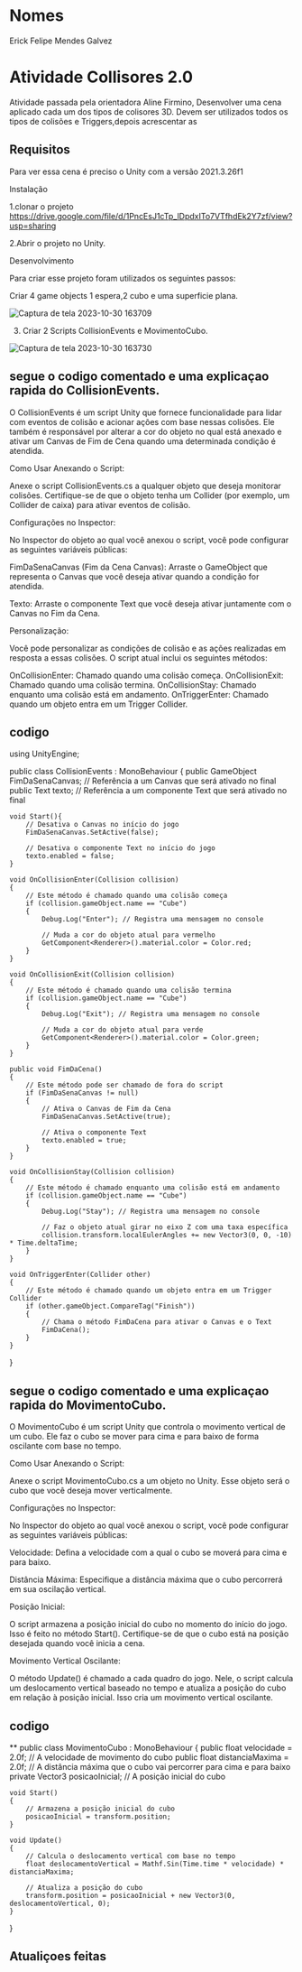 # Nomes
Erick Felipe Mendes Galvez

# Atividade Collisores 2.0
Atividade passada pela orientadora Aline Firmino, Desenvolver uma cena aplicado cada um dos tipos de colisores 3D.
Devem ser utilizados todos os tipos de colisões e Triggers,depois acrescentar as

## Requisitos
Para ver essa cena é preciso o Unity com a versão 2021.3.26f1

Instalação

1.clonar o projeto https://drive.google.com/file/d/1PncEsJ1cTp_lDpdxITo7VTfhdEk2Y7zf/view?usp=sharing

2.Abrir o projeto no Unity.

Desenvolvimento

Para criar esse projeto foram utilizados os seguintes passos:

Criar 4 game objects 1 espera,2 cubo e uma superficie plana.

![Captura de tela 2023-10-30 163709](https://github.com/ErickFGalvez/CollisoresUnity/assets/128325280/1eb241e7-58b7-4394-bd0c-e97702eb2374)

3. Criar 2 Scripts CollisionEvents e MovimentoCubo.

![Captura de tela 2023-10-30 163730](https://github.com/ErickFGalvez/CollisoresUnity/assets/128325280/6f20457a-f9da-4b8d-b003-7e02b271758d)

## segue o codigo comentado e uma explicaçao rapida do CollisionEvents.

O CollisionEvents é um script Unity que fornece funcionalidade para lidar com eventos de colisão e acionar ações com base nessas colisões. Ele também é responsável por alterar a cor do objeto no qual está anexado e ativar um Canvas de Fim de Cena quando uma determinada condição é atendida.

Como Usar
Anexando o Script:

Anexe o script CollisionEvents.cs a qualquer objeto que deseja monitorar colisões. Certifique-se de que o objeto tenha um Collider (por exemplo, um Collider de caixa) para ativar eventos de colisão.

Configurações no Inspector:

No Inspector do objeto ao qual você anexou o script, você pode configurar as seguintes variáveis públicas:

FimDaSenaCanvas (Fim da Cena Canvas): Arraste o GameObject que representa o Canvas que você deseja ativar quando a condição for atendida.

Texto: Arraste o componente Text que você deseja ativar juntamente com o Canvas no Fim da Cena.

Personalização:

Você pode personalizar as condições de colisão e as ações realizadas em resposta a essas colisões. O script atual inclui os seguintes métodos:

OnCollisionEnter: Chamado quando uma colisão começa.
OnCollisionExit: Chamado quando uma colisão termina.
OnCollisionStay: Chamado enquanto uma colisão está em andamento.
OnTriggerEnter: Chamado quando um objeto entra em um Trigger Collider.

## codigo

using UnityEngine;

public class CollisionEvents : MonoBehaviour
{
    public GameObject FimDaSenaCanvas; // Referência a um Canvas que será ativado no final
    public Text texto; // Referência a um componente Text que será ativado no final

    void Start(){
        // Desativa o Canvas no início do jogo
        FimDaSenaCanvas.SetActive(false);
        
        // Desativa o componente Text no início do jogo
        texto.enabled = false;
    }

    void OnCollisionEnter(Collision collision)
    {
        // Este método é chamado quando uma colisão começa
        if (collision.gameObject.name == "Cube")
        {
            Debug.Log("Enter"); // Registra uma mensagem no console

            // Muda a cor do objeto atual para vermelho
            GetComponent<Renderer>().material.color = Color.red;
        }
    }

    void OnCollisionExit(Collision collision)
    {
        // Este método é chamado quando uma colisão termina
        if (collision.gameObject.name == "Cube")
        {
            Debug.Log("Exit"); // Registra uma mensagem no console

            // Muda a cor do objeto atual para verde
            GetComponent<Renderer>().material.color = Color.green;
        }
    }

    public void FimDaCena()
    {
        // Este método pode ser chamado de fora do script
        if (FimDaSenaCanvas != null)
        {
            // Ativa o Canvas de Fim da Cena
            FimDaSenaCanvas.SetActive(true);
            
            // Ativa o componente Text
            texto.enabled = true; 
        }
    }

    void OnCollisionStay(Collision collision)
    {
        // Este método é chamado enquanto uma colisão está em andamento
        if (collision.gameObject.name == "Cube")
        {
            Debug.Log("Stay"); // Registra uma mensagem no console

            // Faz o objeto atual girar no eixo Z com uma taxa específica
            collision.transform.localEulerAngles += new Vector3(0, 0, -10) * Time.deltaTime;
        }
    }

    void OnTriggerEnter(Collider other)
    {
        // Este método é chamado quando um objeto entra em um Trigger Collider
        if (other.gameObject.CompareTag("Finish"))
        {
            // Chama o método FimDaCena para ativar o Canvas e o Text
            FimDaCena();
        }
    }
}


## segue o codigo comentado e uma explicaçao rapida do MovimentoCubo.

O MovimentoCubo é um script Unity que controla o movimento vertical de um cubo. Ele faz o cubo se mover para cima e para baixo de forma oscilante com base no tempo.

Como Usar
Anexando o Script:

Anexe o script MovimentoCubo.cs a um objeto no Unity. Esse objeto será o cubo que você deseja mover verticalmente.

Configurações no Inspector:

No Inspector do objeto ao qual você anexou o script, você pode configurar as seguintes variáveis públicas:

Velocidade: Defina a velocidade com a qual o cubo se moverá para cima e para baixo.

Distância Máxima: Especifique a distância máxima que o cubo percorrerá em sua oscilação vertical.

Posição Inicial:

O script armazena a posição inicial do cubo no momento do início do jogo. Isso é feito no método Start(). Certifique-se de que o cubo está na posição desejada quando você inicia a cena.

Movimento Vertical Oscilante:

O método Update() é chamado a cada quadro do jogo. Nele, o script calcula um deslocamento vertical baseado no tempo e atualiza a posição do cubo em relação à posição inicial. Isso cria um movimento vertical oscilante.

## codigo

** public class MovimentoCubo : MonoBehaviour
{
    public float velocidade = 2.0f; // A velocidade de movimento do cubo
    public float distanciaMaxima = 2.0f; // A distância máxima que o cubo vai percorrer para cima e para baixo
    private Vector3 posicaoInicial; // A posição inicial do cubo

    void Start()
    {
        // Armazena a posição inicial do cubo
        posicaoInicial = transform.position;
    }

    void Update()
    {
        // Calcula o deslocamento vertical com base no tempo
        float deslocamentoVertical = Mathf.Sin(Time.time * velocidade) * distanciaMaxima;

        // Atualiza a posição do cubo
        transform.position = posicaoInicial + new Vector3(0, deslocamentoVertical, 0);
    }
}


## Atualiçoes feitas
